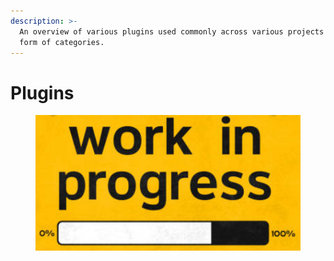 ```yaml
---
description: >-
  An overview of various plugins used commonly across various projects in the
  form of categories.
---
```


# Plugins

<figure><img src="../../.gitbook/assets/image (23).png" alt=""><figcaption></figcaption></figure>
